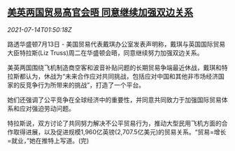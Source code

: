 <!--1626228063000-->
[美英两国贸易高官会晤 同意继续加强双边关系](https://cn.reuters.com/article/uk-us-trade-talks-0713-tues-idCNKBS2EK05M)
------

<div><i>2021-07-14T01:50:18Z</i></div><p>路透华盛顿7月13日 - 美国贸易代表戴琪办公室发表声明称，戴琪与英国国际贸易大臣特拉斯(Liz Truss)周二在华盛顿会晤，同意继续努力加强双边关系。</p><p>美英两国围绕飞机制造商空客和波音补贴问题的长期贸易争端最近休战，戴琪和特拉斯都认为，休战为“未来合作应对共同挑战，包括应对中国和其他非市场经济国家的反竞争行为所带来的挑战”，打造了一个平台。</p><p>她们还强调了公平竞争在全球经济中的重要性，并同意共同致力于加强国际贸易体系和应对强迫劳动问题。</p><p>特拉斯说，双方讨论了共同努力解决不公平贸易行为，推动大型民用飞机方面的合作取得进展，以及促进规模1,960亿英镑(2,707.5亿美元)的贸易关系。“贸易=增长=就业，”她在推特上写道。(完)</p>
